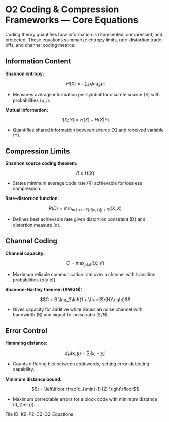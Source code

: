 # O2 Coding & Compression Frameworks — Core Equations

Coding theory quantifies how information is represented, compressed, and protected. These equations summarize entropy limits, rate–distortion trade-offs, and channel coding metrics.

## Information Content
**Shannon entropy:**

$$H(X) = -\sum_{i} p_i \log_2 p_i$$

- Measures average information per symbol for discrete source \(X\) with probabilities \(p_i\).

**Mutual information:**

$$I(X;Y) = H(X) - H(X|Y)$$

- Quantifies shared information between source \(X\) and received variable \(Y\).

## Compression Limits
**Shannon source coding theorem:**

$$R \ge H(X)$$

- States minimum average code rate \(R\) achievable for lossless compression.

**Rate–distortion function:**

$$R(D) = \min_{p(\hat{x}|x): \mathbb{E}[d(x,\hat{x})] \le D} I(X;\hat{X})$$

- Defines best achievable rate given distortion constraint \(D\) and distortion measure \(d\).

## Channel Coding
**Channel capacity:**

$$C = \max_{p(x)} I(X;Y)$$

- Maximum reliable communication rate over a channel with transition probabilities \(p(y|x)\).

**Shannon–Hartley theorem (AWGN):**

$$C = B \log_2\left(1 + \frac{S}{N}\right)$$

- Gives capacity for additive white Gaussian noise channel with bandwidth \(B\) and signal-to-noise ratio \(S/N\).

## Error Control
**Hamming distance:**

$$d_H(\mathbf{x}, \mathbf{y}) = \sum_{i} |x_i - y_i|$$

- Counts differing bits between codewords, setting error-detecting capability.

**Minimum distance bound:**

$$t = \left\lfloor \frac{d_{\min}-1}{2} \right\rfloor$$

- Maximum correctable errors for a block code with minimum distance \(d_{\min}\).

File ID: K9-P2-C2-O2-Equations

